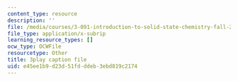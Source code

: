 ```yaml
---
content_type: resource
description: ''
file: /media/courses/3-091-introduction-to-solid-state-chemistry-fall-2018/e45ee1b9d23d51fdddeb3ebd819c2174_AbyrF4VtlYY.srt
file_type: application/x-subrip
learning_resource_types: []
ocw_type: OCWFile
resourcetype: Other
title: 3play caption file
uid: e45ee1b9-d23d-51fd-ddeb-3ebd819c2174
---
```

